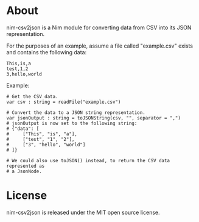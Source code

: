 About
=====

nim-csv2json is a Nim module for converting data from CSV into its JSON representation.

For the purposes of an example, assume a file called "example.csv" exists and contains
the following data:

    This,is,a
    test,1,2
    3,hello,world

Example:
    
    # Get the CSV data.
    var csv : string = readFile("example.csv")
    
    # Convert the data to a JSON string representation.
    var jsonOutput : string = toJSONString(csv, "", separator = ",")
    # jsonOutput is now set to the following string:
    # {"data": [
    #     ["This", "is", "a"],
    #     ["test", "1", "2"],
    #     ["3", "hello", "world"]
    # ]}
    
    # We could also use toJSON() instead, to return the CSV data represented as
    # a JsonNode.

License
=======

nim-csv2json is released under the MIT open source license.
